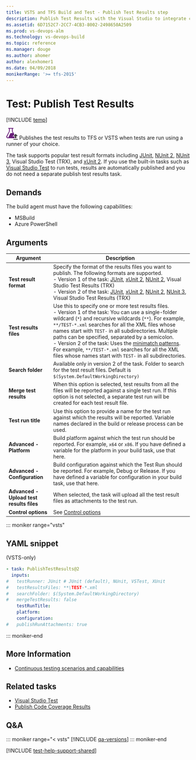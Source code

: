 ```yaml
---
title: VSTS and TFS Build and Test - Publish Test Results step
description: Publish Test Results with the Visual Studio to integrate cloud-based load tests into your build and release pipelines 
ms.assetid: 6D7152C7-2CC7-4CB3-8002-2498650A2509
ms.prod: vs-devops-alm
ms.technology: vs-devops-build
ms.topic: reference
ms.manager: douge
ms.author: ahomer
author: alexhomer1
ms.date: 04/09/2018
monikerRange: '>= tfs-2015'
---
```


# Test: Publish Test Results

[!INCLUDE [temp](../../_shared/version-tfs-2015-rtm.md)]

![icon](_img/publish-test-results-icon.png)
Publishes the test results to TFS or VSTS when tests are run
using a runner of your choice.

The task supports popular test result formats
including [JUnit](https://github.com/windyroad/JUnit-Schema/blob/master/JUnit.xsd),
[NUnit 2](http://nunit.org/documentation/), [NUnit 3](https://github.com/nunit/docs/wiki/Test-Result-XML-Format),
Visual Studio Test (TRX), and
[xUnit 2](https://xunit.github.io/docs/format-xml-v2.html). 
If you use the built-in tasks such as
[Visual Studio Test](https://github.com/Microsoft/vsts-tasks/blob/master/Tasks/VsTest/README.md)
to run tests, results are automatically published and you do not need a separate publish test results task.  

## Demands

The build agent must have the following capabilities:

* MSBuild
* Azure PowerShell

## Arguments 

| Argument | Description |
| -------- | ----------- |
| **Test result format** | Specify the format of the results files you want to publish. The following formats are supported.<br /> - Version 1 of the task: [JUnit](https://github.com/windyroad/JUnit-Schema/blob/master/JUnit.xsd), [xUnit 2](https://xunit.github.io/docs/format-xml-v2.html), [NUnit 2](http://nunit.org/documentation/), Visual Studio Test Results (TRX)<br />- Version 2 of the task: [JUnit](https://github.com/windyroad/JUnit-Schema/blob/master/JUnit.xsd), [xUnit 2](https://xunit.github.io/docs/format-xml-v2.html), [NUnit 2](http://nunit.org/documentation/), [NUnit 3](https://github.com/nunit/docs/wiki/Test-Result-XML-Format), Visual Studio Test Results (TRX) |
| **Test results files** | Use this to specify one or more test results files.<br />- Version 1 of the task: You can use a single-folder wildcard (`*`) and recursive wildcards (`**`). For example, `**/TEST-*.xml` searches for all the XML files whose names start with `TEST-` in all subdirectories. Multiple paths can be specified, separated by a semicolon.<br />- Version 2 of the task: Uses the [minimatch patterns](../file-matching-patterns.md). For example, `**/TEST-*.xml` searches for all the XML files whose names start with `TEST-` in all subdirectories. |
| **Search folder** | Available only in version 2 of the task. Folder to search for the test result files. Default is `$(System.DefaultWorkingDirectory)` |
| **Merge test results** | When this option is selected, test results from all the files will be reported against a single test run. If this option is not selected, a separate test run will be created for each test result file. |
| **Test run title** | Use this option to provide a name for the test run against which the results will be reported. Variable names declared in the build or release process can be used. |
| **Advanced - Platform** | Build platform against which the test run should be reported. For example, `x64` or `x86`. If you have defined a variable for the platform in your build task, use that here. |
| **Advanced - Configuration** | Build configuration against which the Test Run should be reported. For example, Debug or Release. If you have defined a variable for configuration in your build task, use that here. |
| **Advanced - Upload test results files** | When selected, the task will upload all the test result files as attachments to the test run. |
| **Control options** | See [Control options](../../concepts/process/tasks.md#controloptions) |

::: moniker range="vsts"

## YAML snippet

(VSTS-only)

```YAML
- task: PublishTestResults@2
  inputs:
#   testRunner: JUnit # JUnit (default), NUnit, VSTest, XUnit
#   testResultsFiles: **\TEST-*.xml
#   searchFolder: $(System.DefaultWorkingDirectory)
#   mergeTestResults: false
    testRunTitle:
    platform:
    configuration:
#   publishRunAttachments: true
```

::: moniker-end

## More Information

* [Continuous testing scenarios and capabilities](../../test/index.md)

## Related tasks

* [Visual Studio Test](https://github.com/Microsoft/vsts-tasks/blob/master/Tasks/VsTest/README.md)  
* [Publish Code Coverage Results](publish-code-coverage-results.md)

## Q&A
<!-- BEGINSECTION class="md-qanda" -->

::: moniker range="< vsts"
[!INCLUDE [qa-versions](../../_shared/qa-versions.md)]
::: moniker-end

<!-- ENDSECTION -->

[!INCLUDE [test-help-support-shared](../../_shared/test-help-support-shared.md)]
